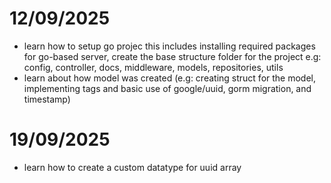 # 12/09/2025
- learn how to setup go projec this includes installing required packages for go-based server, create the base structure folder for the project e.g: config, controller, docs, middleware, models, repositories, utils
- learn about how model was created (e.g: creating struct for the model, implementing tags and basic use of google/uuid, gorm migration, and timestamp)

# 19/09/2025
- learn how to create a custom datatype for uuid array